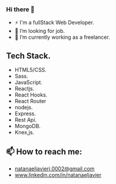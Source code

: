 ### Hi there 👋

- ⚡ I'm a fullStack Web Developer.
- 🌱 I’m looking for job.
- 🔭 I’m currently working as a freelancer.

## Tech Stack.
- HTML5/CSS.
- Sass.
- JavaScript.
- Reactjs.
- React Hooks.
- React Router
- nodejs.
- Express.
- Rest Api.
- MongoDB.
- Knex,js.

## 📫 How to reach me:

- natanaeljavierj.0002@gmail.com
- www.linkedin.com/in/natanaeljavier

<!--
**natanaeldev/natanaeldev** is a ✨ _special_ ✨ repository because its `README.md` (this file) appears on your GitHub profile.

Here are some ideas to get you started:

- 🔭 I’m currently working on ...
- 🌱 I’m currently learning ...
- 👯 I’m looking to collaborate on ...
- 🤔 I’m looking for help with ...
- 💬 Ask me about ...
- 📫 How to reach me: ...
- 😄 Pronouns: ...
- ⚡ Fun fact: ...
-->
